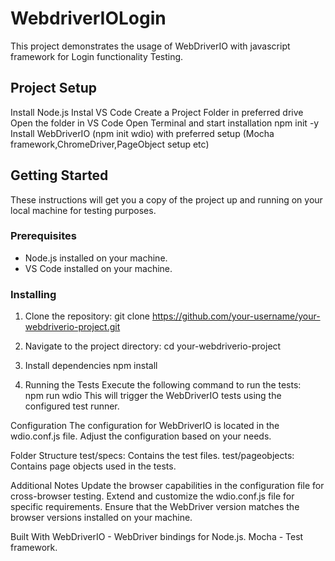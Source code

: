 # WebdriverIOLogin
This project demonstrates the usage of WebDriverIO with javascript framework for Login functionality Testing.

## Project Setup
Install Node.js
Instal VS Code
Create a Project Folder in preferred drive
Open the folder in VS Code
Open Terminal and start installation
npm init -y
Install WebDriverIO (npm init wdio) with preferred setup (Mocha framework,ChromeDriver,PageObject setup etc)


## Getting Started

These instructions will get you a copy of the project up and running on your local machine for testing purposes.

### Prerequisites

- Node.js installed on your machine.
- VS Code installed on your machine.

### Installing

1. Clone the repository:
   git clone https://github.com/your-username/your-webdriverio-project.git
   
2.  Navigate to the project directory:
    cd your-webdriverio-project

3.  Install dependencies
    npm install
    
5.  Running the Tests
    Execute the following command to run the tests:    
    npm run wdio
    This will trigger the WebDriverIO tests using the configured test runner.

Configuration
The configuration for WebDriverIO is located in the wdio.conf.js file. Adjust the configuration based on your needs.

Folder Structure
test/specs: Contains the test files.
test/pageobjects: Contains page objects used in the tests.

Additional Notes
Update the browser capabilities in the configuration file for cross-browser testing.
Extend and customize the wdio.conf.js file for specific requirements.
Ensure that the WebDriver version matches the browser versions installed on your machine.

Built With
WebDriverIO - WebDriver bindings for Node.js.
Mocha - Test framework.



